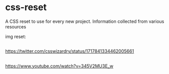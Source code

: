 # css-reset
A CSS reset to use for every new project. Information collected from various resources


img reset:
##
https://twitter.com/csswizardry/status/1717841334462005661
##
https://www.youtube.com/watch?v=345V2MU3E_w
##
##

